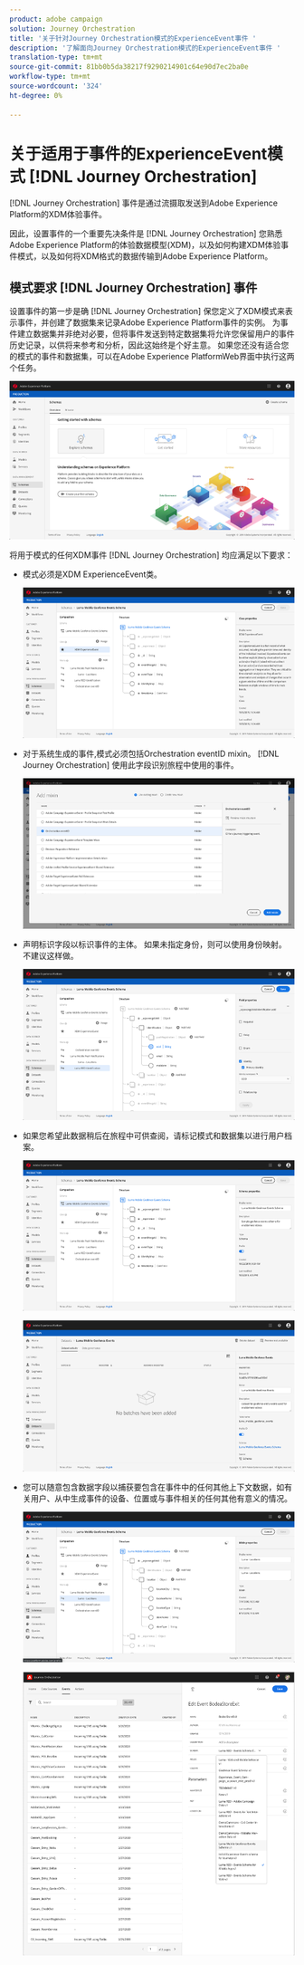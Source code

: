 ```yaml
---
product: adobe campaign
solution: Journey Orchestration
title: '关于针对Journey Orchestration模式的ExperienceEvent事件 '
description: '了解面向Journey Orchestration模式的ExperienceEvent事件 '
translation-type: tm+mt
source-git-commit: 81bb0b5da38217f9290214901c64e90d7ec2ba0e
workflow-type: tm+mt
source-wordcount: '324'
ht-degree: 0%

---
```




# 关于适用于事件的ExperienceEvent模式 [!DNL Journey Orchestration]

[!DNL Journey Orchestration] 事件是通过流摄取发送到Adobe Experience Platform的XDM体验事件。

因此，设置事件的一个重要先决条件是 [!DNL Journey Orchestration] 您熟悉Adobe Experience Platform的体验数据模型(XDM)，以及如何构建XDM体验事件模式，以及如何将XDM格式的数据传输到Adobe Experience Platform。

## 模式要求 [!DNL Journey Orchestration] 事件

设置事件的第一步是确 [!DNL Journey Orchestration] 保您定义了XDM模式来表示事件，并创建了数据集来记录Adobe Experience Platform事件的实例。 为事件建立数据集并非绝对必要，但将事件发送到特定数据集将允许您保留用户的事件历史记录，以供将来参考和分析，因此这始终是个好主意。 如果您还没有适合您的模式的事件和数据集，可以在Adobe Experience PlatformWeb界面中执行这两个任务。

![](../assets/schema1.png)

将用于模式的任何XDM事件 [!DNL Journey Orchestration] 均应满足以下要求：

* 模式必须是XDM ExperienceEvent类。

   ![](../assets/schema2.png)

* 对于系统生成的事件,模式必须包括Orchestration eventID mixin。 [!DNL Journey Orchestration] 使用此字段识别旅程中使用的事件。

   ![](../assets/schema3.png)

* 声明标识字段以标识事件的主体。 如果未指定身份，则可以使用身份映射。 不建议这样做。

   ![](../assets/schema4.png)

* 如果您希望此数据稍后在旅程中可供查阅，请标记模式和数据集以进行用户档案。

   ![](../assets/schema5.png)

   ![](../assets/schema6.png)

* 您可以随意包含数据字段以捕获要包含在事件中的任何其他上下文数据，如有关用户、从中生成事件的设备、位置或与事件相关的任何其他有意义的情况。

   ![](../assets/schema7.png)

   ![](../assets/schema8.png)